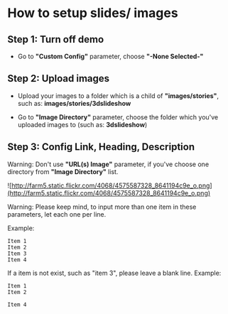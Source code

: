 # How to setup slides/ images #

## Step 1: Turn off demo ##

  * Go to **"Custom Config"** parameter, choose **"-None Selected-"**

## Step 2: Upload images ##

  * Upload your images to a folder which is a child of **"images/stories"**, such as: **images/stories/3dslideshow**

  * Go to **"Image Directory"** parameter, choose the folder which you've uploaded images to (such as: **3dslideshow**)

## Step 3: Config Link, Heading, Description ##

Warning: Don't use **"URL(s) Image"** parameter, if you've choose one directory from **"Image Directory"** list.

![http://farm5.static.flickr.com/4068/4575587328_8641194c9e_o.png](http://farm5.static.flickr.com/4068/4575587328_8641194c9e_o.png)

Warning: Please keep mind, to input more than one item in these parameters, let each one per line.

Example:

```
Item 1
Item 2
Item 3
Item 4
```

If a item is not exist, such as "item 3", please leave a blank line. Example:

```
Item 1
Item 2

Item 4
```